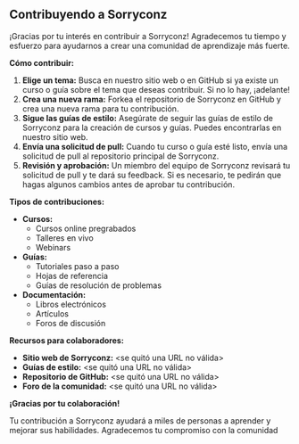 ## Contribuyendo a Sorryconz

¡Gracias por tu interés en contribuir a Sorryconz! Agradecemos tu tiempo y esfuerzo para ayudarnos a crear una comunidad de aprendizaje más fuerte.

**Cómo contribuir:**

1. **Elige un tema:** Busca en nuestro sitio web o en GitHub si ya existe un curso o guía sobre el tema que deseas contribuir. Si no lo hay, ¡adelante!
2. **Crea una nueva rama:** Forkea el repositorio de Sorryconz en GitHub y crea una nueva rama para tu contribución.
3. **Sigue las guías de estilo:** Asegúrate de seguir las guías de estilo de Sorryconz para la creación de cursos y guías. Puedes encontrarlas en nuestro sitio web.
4. **Envía una solicitud de pull:** Cuando tu curso o guía esté listo, envía una solicitud de pull al repositorio principal de Sorryconz.
5. **Revisión y aprobación:** Un miembro del equipo de Sorryconz revisará tu solicitud de pull y te dará su feedback. Si es necesario, te pedirán que hagas algunos cambios antes de aprobar tu contribución.

**Tipos de contribuciones:**

* **Cursos:**
    * Cursos online pregrabados
    * Talleres en vivo
    * Webinars
* **Guías:**
    * Tutoriales paso a paso
    * Hojas de referencia
    * Guías de resolución de problemas
* **Documentación:**
    * Libros electrónicos
    * Artículos
    * Foros de discusión

**Recursos para colaboradores:**

* **Sitio web de Sorryconz:** <se quitó una URL no válida>
* **Guías de estilo:** <se quitó una URL no válida>
* **Repositorio de GitHub:** <se quitó una URL no válida>
* **Foro de la comunidad:** <se quitó una URL no válida>

**¡Gracias por tu colaboración!**

Tu contribución a Sorryconz ayudará a miles de personas a aprender y mejorar sus habilidades. Agradecemos tu compromiso con la comunidad
